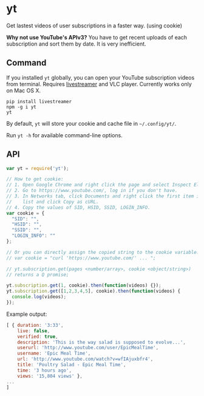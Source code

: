 yt
==

Get lastest videos of user subscriptions in a faster way. (using cookie)

**Why not use YouTube's APIv3?** You have to get recent uploads of each
subscription and sort them by date. It is very inefficient.

## Command

If you installed `yt` globally, you can open your YouTube subscription videos
from terminal. Requires [livestreamer](https://github.com/chrippa/livestreamer)
and VLC player. Currently works only on Mac OS X.

```
pip install livestreamer
npm -g i yt
yt
```

By default, `yt` will store your cookie and cache file in `~/.config/yt/`.

Run `yt -h` for available command-line options.

## API

```js
var yt = require('yt');

// How to get cookie:
// 1. Open Google Chrome and right click the page and select Inspect Element.
// 2. Go to https://www.youtube.com/, log in if you don't have.
// 3. In Networks tab, click Documents and right click the first item in the
//    list and click Copy as cURL.
// 4. Copy the values of SID, HSID, SSID, LOGIN_INFO.
var cookie = {
  "SID": "",
  "HSID": "",
  "SSID": "",
  "LOGIN_INFO": ""
};

// Or you can directly assign the copied string to the cookie variable:
// var cookie = "curl 'https://www.youtube.com/' ... ";

// yt.subscription.get(pages <number/array>, cookie <object/string>)
// returns a Q promise;

yt.subscription.get(1, cookie).then(function(videos) {});
yt.subscription.get([1,2,3,4,5], cookie).then(function(videos) {
  console.log(videos);
});
```

Example output:

```js
[ { duration: '3:33',
    live: false,
    verified: true,
    description: 'This is the way salad is supposed to evolve...',
    userurl: 'http://www.youtube.com/user/EpicMealTime',
    username: 'Epic Meal Time',
    url: 'http://www.youtube.com/watch?v=wfIAjuxbfr4',
    title: 'Poultry Salad - Epic Meal Time',
    time: '3 hours ago',
    views: '15,804 views' },
...
]
```
